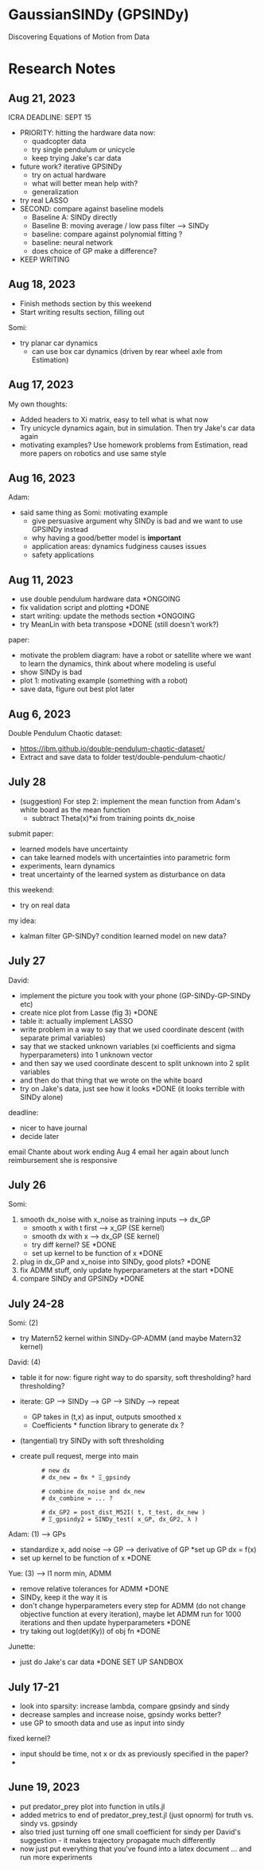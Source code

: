 # GaussianSINDy (GPSINDy)

Discovering Equations of Motion from Data 

# Research Notes 

## Aug 21, 2023 

ICRA DEADLINE: SEPT 15 

- PRIORITY: hitting the hardware data now: 
  - quadcopter data 
  - try single pendulum or unicycle 
  - keep trying Jake's car data 
- future work? iterative GPSINDy 
  - try on actual hardware    
  - what will better mean help with? 
  - generalization  
- try real LASSO 
- SECOND: compare against baseline models 
  - Baseline A: SINDy directly 
  - Baseline B: moving average / low pass filter --> SINDy  
  - baseline: compare against polynomial fitting ? 
  - baseline: neural network 
  - does choice of GP make a difference?  
- KEEP WRITING 

## Aug 18, 2023 

- Finish methods section by this weekend 
- Start writing results section, filling out  

Somi: 
- try planar car dynamics
  - can use box car dynamics (driven by rear wheel axle from Estimation) 

## Aug 17, 2023 

My own thoughts: 
- Added headers to Xi matrix, easy to tell what is what now 
- Try unicycle dynamics again, but in simulation. Then try Jake's car data again 
- motivating examples? Use homework problems from Estimation, read more papers on robotics and use same style 

## Aug 16, 2023 

Adam: 
- said same thing as Somi: motivating example 
  - give persuasive argument why SINDy is bad and we want to use GPSINDy instead 
  - why having a good/better model is **important** 
  - application areas: dynamics fudginess causes issues 
  - safety applications    

## Aug 11, 2023 

- use double pendulum hardware data *ONGOING 
- fix validation script and plotting *DONE 
- start writing: update the methods section *ONGOING 
- try MeanLin with beta transpose *DONE (still doesn't work?)

paper: 
- motivate the problem diagram: have a robot or satellite where we want to learn the dynamics, think about where modeling is useful 
- show SINDy is bad 
- plot 1: motivating example (something with a robot) 
- save data, figure out best plot later 


## Aug 6, 2023 

Double Pendulum Chaotic dataset: 
  - https://ibm.github.io/double-pendulum-chaotic-dataset/ 
  - Extract and save data to folder test/double-pendulum-chaotic/


## July 28 
- (suggestion) For step 2: implement the mean function from Adam's white board as the mean function 
    - subtract Theta(x)*xi from training points dx_noise 

submit paper: 
- learned models have uncertainty 
- can take learned models with uncertainties into parametric form 
- experiments, learn dynamics 
- treat uncertainty of the learned system as disturbance on data 

this weekend: 
- try on real data 

my idea: 
- kalman filter GP-SINDy? condition learned model on new data? 


## July 27 

David: 
- implement the picture you took with your phone (GP-SINDy-GP-SINDy etc) 
- create nice plot from Lasse (fig 3) *DONE 
- table it: actually implement LASSO 
- write problem in a way to say that we used coordinate descent (with separate primal variables) 
- say that we stacked unknown variables (xi coefficients and sigma hyperparameters) into 1 unknown vector 
- and then say we used coordinate descent to split unknown into 2 split variables 
- and then do that thing that we wrote on the white board 
- try on Jake's data, just see how it looks *DONE (it looks terrible with SINDy alone) 

deadline: 
- nicer to have journal 
- decide later 

email Chante about work ending Aug 4 
email her again about lunch reimbursement 
she is responsive 


## July 26 

Somi: 
1. smooth dx_noise with x_noise as training inputs --> dx_GP
    - smooth x with t first --> x_GP (SE kernel)  
    - smooth dx with x --> dx_GP (SE kernel) 
    - try diff kernel? SE *DONE 
    - set up kernel to be function of x *DONE 
2. plug in dx_GP and x_noise into SINDy, good plots? *DONE 
3. fix ADMM stuff, only update hyperparameters at the start *DONE 
4. compare SINDy and GPSINDy *DONE 


## July 24-28  

Somi: (2)  
- try Matern52 kernel within SINDy-GP-ADMM (and maybe Matern32 kernel) 

David: (4) 
- table it for now: figure right way to do sparsity, soft thresholding? hard thresholding?
- iterate: GP --> SINDy --> GP --> SINDy --> repeat  
    - GP takes in (t,x) as input, outputs smoothed x 
    - Coefficients * function library to generate dx ? 
- (tangential) try SINDy with soft thresholding 
- create pull request, merge into main 

            # new dx 
            # dx_new = Θx * Ξ_gpsindy 

            # combine dx_noise and dx_new 
            # dx_combine = ... ? 

            # dx_GP2 = post_dist_M52I( t, t_test, dx_new ) 
            # Ξ_gpsindy2 = SINDy_test( x_GP, dx_GP2, λ ) 

Adam: (1) --> GPs 
- standardize x, add noise --> GP --> derivative of GP *set up GP dx = f(x)
- set up kernel to be function of x *DONE 

Yue: (3) --> l1 norm min, ADMM 
- remove relative tolerances for ADMM *DONE 
- SINDy, keep it the way it is  
- don't change hyperparameters every step for ADMM (do not change objective function at every iteration), maybe let ADMM run for 1000 iterations and then update hyperparameters *DONE 
- try taking out log(det(Ky)) of obj fn *DONE 

Junette: 
- just do Jake's car data *DONE SET UP SANDBOX 


## July 17-21 

- look into sparsity: increase lambda, compare gpsindy and sindy 
- decrease samples and increase noise, gpsindy works better? 
- use GP to smooth data and use as input into sindy 

fixed kernel?  
- input should be time, not x or dx as previously specified in the paper? 
- 

## June 19, 2023 
- put predator_prey plot into function in utils.jl 
- added metrics to end of predator_prey_test.jl (just opnorm) for truth vs. sindy vs. gpsindy 
- also tried just turning off one small coefficient for sindy per David's suggestion - it makes trajectory propagate much differently 
- now just put everything that you've found into a latex document ... and run more experiments 
